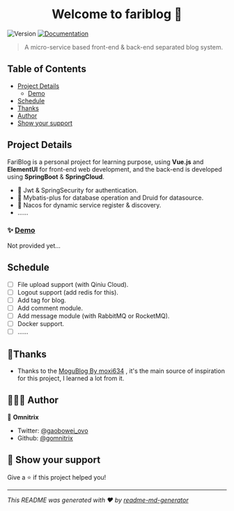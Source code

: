 <h1 align="center">Welcome to fariblog 👋</h1>
<p>
  <img alt="Version" src="https://img.shields.io/badge/version-beta--0.1-blue.svg?cacheSeconds=2592000" />
  <a href="doc" target="_blank">
    <img alt="Documentation" src="https://img.shields.io/badge/documentation-yes-brightgreen.svg" />
  </a>
</p>


> A micro-service based front-end & back-end separated blog system.

## Table of Contents

* [Project Details](#project-details)
   * [<a href="/gomnitrix/fariblog/blob/dev/demo">Demo</a>](#-demo)
* [Schedule](#schedule)
* [Thanks](#thanks)
* [Author](#-author)
* [Show your support](#-show-your-support)

## Project Details

FariBlog is a personal project for learning purpose, using **Vue.js** and **ElementUI** for front-end web development, and the back-end is developed using **SpringBoot** & **SpringCloud**.

* 🔐 Jwt & SpringSecurity for authentication.
* 📀 Mybatis-plus for database operation and Druid for datasource.
* 🥏 Nacos for dynamic service register & discovery.
* ......

### ✨ [Demo](demo)

Not provided yet...

## Schedule

- [ ] File upload support (with Qiniu Cloud).
- [ ] Logout support (add redis for this).
- [ ] Add tag for blog.
- [ ] Add comment module.
- [ ] Add message module (with RabbitMQ or RocketMQ).
- [ ] Docker support.
- [ ] ......

## 👏Thanks

* Thanks to the [MoguBlog By moxi634](https://github.com/moxi624/mogu_blog_v2) , it's the main source of inspiration for this project, I learned a lot from it. 

## 🧑🏻‍💻 Author

👤 **Omnitrix**

* Twitter: [@gaobowei\_ovo](https://twitter.com/gaobowei\_ovo)
* Github: [@gomnitrix](https://github.com/gomnitrix)

## 🤝 Show your support

Give a ⭐️ if this project helped you!

***
_This README was generated with ❤️ by [readme-md-generator](https://github.com/kefranabg/readme-md-generator)_